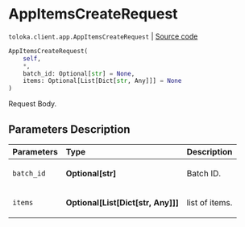 # AppItemsCreateRequest
`toloka.client.app.AppItemsCreateRequest` | [Source code](https://github.com/Toloka/toloka-kit/blob/v0.1.25/src/client/app/__init__.py#L152)

```python
AppItemsCreateRequest(
    self,
    *,
    batch_id: Optional[str] = None,
    items: Optional[List[Dict[str, Any]]] = None
)
```

Request Body.

## Parameters Description

| Parameters | Type | Description |
| :----------| :----| :-----------|
`batch_id`|**Optional\[str\]**|<p>Batch ID.</p>
`items`|**Optional\[List\[Dict\[str, Any\]\]\]**|<p>list of items.</p>
